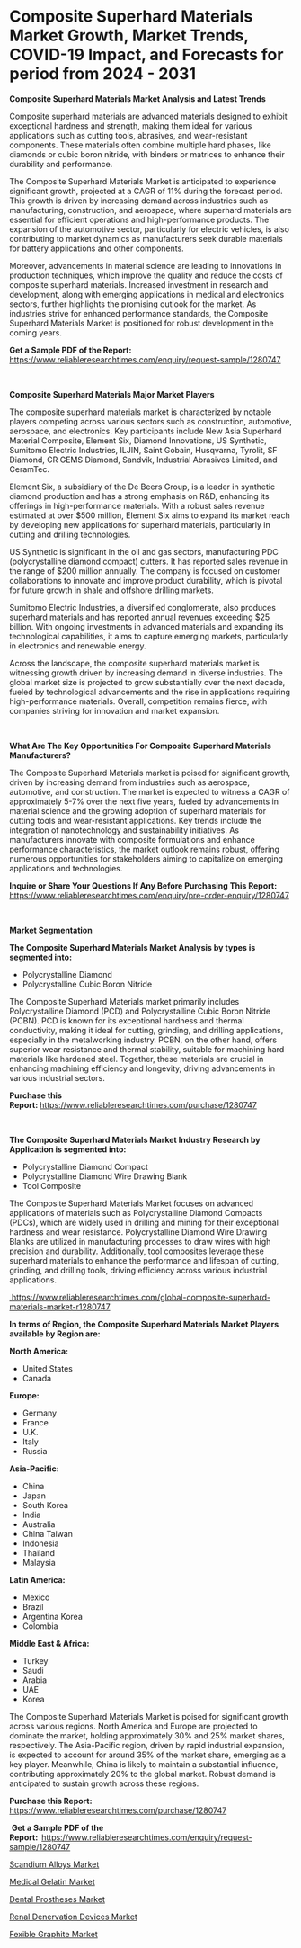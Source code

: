 <p><h1>Composite Superhard Materials Market Growth, Market Trends, COVID-19 Impact, and Forecasts for period from 2024 - 2031</h1></p><p><strong>Composite Superhard Materials Market Analysis and Latest Trends</strong></p>
<p><p>Composite superhard materials are advanced materials designed to exhibit exceptional hardness and strength, making them ideal for various applications such as cutting tools, abrasives, and wear-resistant components. These materials often combine multiple hard phases, like diamonds or cubic boron nitride, with binders or matrices to enhance their durability and performance.</p><p>The Composite Superhard Materials Market is anticipated to experience significant growth, projected at a CAGR of 11% during the forecast period. This growth is driven by increasing demand across industries such as manufacturing, construction, and aerospace, where superhard materials are essential for efficient operations and high-performance products. The expansion of the automotive sector, particularly for electric vehicles, is also contributing to market dynamics as manufacturers seek durable materials for battery applications and other components.</p><p>Moreover, advancements in material science are leading to innovations in production techniques, which improve the quality and reduce the costs of composite superhard materials. Increased investment in research and development, along with emerging applications in medical and electronics sectors, further highlights the promising outlook for the market. As industries strive for enhanced performance standards, the Composite Superhard Materials Market is positioned for robust development in the coming years.</p></p>
<p><strong>Get a Sample PDF of the Report:&nbsp;</strong> <a href="https://www.reliableresearchtimes.com/enquiry/request-sample/1280747?utm_campaign=1287&utm_medium=2&utm_source=Github&utm_content=ia&utm_term=30092024&utm_id=composite-superhard-materials">https://www.reliableresearchtimes.com/enquiry/request-sample/1280747</a></p>
<p>&nbsp;</p>
<p><strong>Composite Superhard Materials Major Market Players</strong></p>
<p><p>The composite superhard materials market is characterized by notable players competing across various sectors such as construction, automotive, aerospace, and electronics. Key participants include New Asia Superhard Material Composite, Element Six, Diamond Innovations, US Synthetic, Sumitomo Electric Industries, ILJIN, Saint Gobain, Husqvarna, Tyrolit, SF Diamond, CR GEMS Diamond, Sandvik, Industrial Abrasives Limited, and CeramTec.</p><p>Element Six, a subsidiary of the De Beers Group, is a leader in synthetic diamond production and has a strong emphasis on R&D, enhancing its offerings in high-performance materials. With a robust sales revenue estimated at over $500 million, Element Six aims to expand its market reach by developing new applications for superhard materials, particularly in cutting and drilling technologies.</p><p>US Synthetic is significant in the oil and gas sectors, manufacturing PDC (polycrystalline diamond compact) cutters. It has reported sales revenue in the range of $200 million annually. The company is focused on customer collaborations to innovate and improve product durability, which is pivotal for future growth in shale and offshore drilling markets.</p><p>Sumitomo Electric Industries, a diversified conglomerate, also produces superhard materials and has reported annual revenues exceeding $25 billion. With ongoing investments in advanced materials and expanding its technological capabilities, it aims to capture emerging markets, particularly in electronics and renewable energy.</p><p>Across the landscape, the composite superhard materials market is witnessing growth driven by increasing demand in diverse industries. The global market size is projected to grow substantially over the next decade, fueled by technological advancements and the rise in applications requiring high-performance materials. Overall, competition remains fierce, with companies striving for innovation and market expansion.</p></p>
<p>&nbsp;</p>
<p><strong>What Are The Key Opportunities For Composite Superhard Materials Manufacturers?</strong></p>
<p><p>The Composite Superhard Materials market is poised for significant growth, driven by increasing demand from industries such as aerospace, automotive, and construction. The market is expected to witness a CAGR of approximately 5-7% over the next five years, fueled by advancements in material science and the growing adoption of superhard materials for cutting tools and wear-resistant applications. Key trends include the integration of nanotechnology and sustainability initiatives. As manufacturers innovate with composite formulations and enhance performance characteristics, the market outlook remains robust, offering numerous opportunities for stakeholders aiming to capitalize on emerging applications and technologies.</p></p>
<p><strong>Inquire or Share Your Questions If Any Before Purchasing This Report:</strong> <a href="https://www.reliableresearchtimes.com/enquiry/pre-order-enquiry/1280747?utm_campaign=1287&utm_medium=2&utm_source=Github&utm_content=ia&utm_term=30092024&utm_id=composite-superhard-materials">https://www.reliableresearchtimes.com/enquiry/pre-order-enquiry/1280747</a></p>
<p>&nbsp;</p>
<p><strong>Market Segmentation</strong></p>
<p><strong>The Composite Superhard Materials Market Analysis by types is segmented into:</strong></p>
<p><ul><li>Polycrystalline Diamond</li><li>Polycrystalline Cubic Boron Nitride</li></ul></p>
<p><p>The Composite Superhard Materials market primarily includes Polycrystalline Diamond (PCD) and Polycrystalline Cubic Boron Nitride (PCBN). PCD is known for its exceptional hardness and thermal conductivity, making it ideal for cutting, grinding, and drilling applications, especially in the metalworking industry. PCBN, on the other hand, offers superior wear resistance and thermal stability, suitable for machining hard materials like hardened steel. Together, these materials are crucial in enhancing machining efficiency and longevity, driving advancements in various industrial sectors.</p></p>
<p><strong>Purchase this Report:&nbsp;</strong><a href="https://www.reliableresearchtimes.com/purchase/1280747?utm_campaign=1287&utm_medium=2&utm_source=Github&utm_content=ia&utm_term=30092024&utm_id=composite-superhard-materials">https://www.reliableresearchtimes.com/purchase/1280747</a></p>
<p>&nbsp;</p>
<p><strong>The Composite Superhard Materials Market Industry Research by Application is segmented into:</strong></p>
<p><ul><li>Polycrystalline Diamond Compact</li><li>Polycrystalline Diamond Wire Drawing Blank</li><li>Tool Composite</li></ul></p>
<p><p>The Composite Superhard Materials Market focuses on advanced applications of materials such as Polycrystalline Diamond Compacts (PDCs), which are widely used in drilling and mining for their exceptional hardness and wear resistance. Polycrystalline Diamond Wire Drawing Blanks are utilized in manufacturing processes to draw wires with high precision and durability. Additionally, tool composites leverage these superhard materials to enhance the performance and lifespan of cutting, grinding, and drilling tools, driving efficiency across various industrial applications.</p></p>
<p><a href="https://www.reliableresearchtimes.com/global-composite-superhard-materials-market-r1280747?utm_campaign=1287&utm_medium=2&utm_source=Github&utm_content=ia&utm_term=30092024&utm_id=composite-superhard-materials">&nbsp;https://www.reliableresearchtimes.com/global-composite-superhard-materials-market-r1280747</a></p>
<p><strong>In terms of Region, the Composite Superhard Materials Market Players available by Region are:</strong></p>
<p>
    <p> <strong> North America: </strong>
        <ul>
            <li>United States</li>
            <li>Canada</li>
        </ul>
        </p> 
    <p> <strong> Europe: </strong>
        <ul>
            <li>Germany</li>
            <li>France</li>
            <li>U.K.</li>
            <li>Italy</li>
            <li>Russia</li>
        </ul>
        </p> 
    <p> <strong> Asia-Pacific: </strong>
        <ul>
            <li>China</li>
            <li>Japan</li>
            <li>South Korea</li>
            <li>India</li>
            <li>Australia</li>
            <li>China Taiwan</li>
            <li>Indonesia</li>
            <li>Thailand</li>
            <li>Malaysia</li>
        </ul>
        </p> 
    <p> <strong> Latin America: </strong>
        <ul>
            <li>Mexico</li>
            <li>Brazil</li>
            <li>Argentina Korea</li>
            <li>Colombia</li>
        </ul>
        </p> 
    <p> <strong> Middle East & Africa: </strong>
        <ul>
            <li>Turkey</li>
            <li>Saudi</li>
            <li>Arabia</li>
            <li>UAE</li>
            <li>Korea</li>
        </ul>
    </p>
    </p>
<p><p>The Composite Superhard Materials Market is poised for significant growth across various regions. North America and Europe are projected to dominate the market, holding approximately 30% and 25% market shares, respectively. The Asia-Pacific region, driven by rapid industrial expansion, is expected to account for around 35% of the market share, emerging as a key player. Meanwhile, China is likely to maintain a substantial influence, contributing approximately 20% to the global market. Robust demand is anticipated to sustain growth across these regions.</p></p>
<p><strong>Purchase this Report: </strong><a href="https://www.reliableresearchtimes.com/purchase/1280747?utm_campaign=1287&utm_medium=2&utm_source=Github&utm_content=ia&utm_term=30092024&utm_id=composite-superhard-materials">https://www.reliableresearchtimes.com/purchase/1280747</a></p>
<p>&nbsp;<strong>Get a Sample PDF of the Report:&nbsp;&nbsp;</strong><a href="https://www.reliableresearchtimes.com/enquiry/request-sample/1280747?utm_campaign=1287&utm_medium=2&utm_source=Github&utm_content=ia&utm_term=30092024&utm_id=composite-superhard-materials">https://www.reliableresearchtimes.com/enquiry/request-sample/1280747</a></p>
<p><strong></strong></p>
<p><p><a href="https://issuu.com/reportprime-2/docs/scandium-alloys-market-size-2030.pp_22c769a2dcc6b6?utm_campaign=1287&utm_medium=2&utm_source=Github&utm_content=ia&utm_term=30092024&utm_id=composite-superhard-materials">Scandium Alloys Market</a></p><p><a href="https://www.linkedin.com/pulse/medical-gelatin-market-size-growing-cagr-95-report-covers-tbzbe?utm_campaign=1287&utm_medium=2&utm_source=Github&utm_content=ia&utm_term=30092024&utm_id=composite-superhard-materials">Medical Gelatin Market</a></p><p><a href="https://www.linkedin.com/pulse/global-dental-prostheses-market-analysis-trends-forecasts-esene?utm_campaign=1287&utm_medium=2&utm_source=Github&utm_content=ia&utm_term=30092024&utm_id=composite-superhard-materials">Dental Prostheses Market</a></p><p><a href="https://www.linkedin.com/pulse/what-driving-global-renal-denervation-devices-market-dive-x3nde?utm_campaign=1287&utm_medium=2&utm_source=Github&utm_content=ia&utm_term=30092024&utm_id=composite-superhard-materials">Renal Denervation Devices Market</a></p><p><a href="https://issuu.com/reportprime-2/docs/fexible-graphite-market-size-2030.p_41a21abaf7365f?utm_campaign=1287&utm_medium=2&utm_source=Github&utm_content=ia&utm_term=30092024&utm_id=composite-superhard-materials">Fexible Graphite Market</a></p></p>